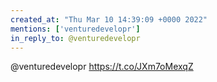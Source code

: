 ```yaml
---
created_at: "Thu Mar 10 14:39:09 +0000 2022"
mentions: ['venturedevelopr']
in_reply_to: @venturedevelopr
---
```


@venturedevelopr https://t.co/JXm7oMexqZ